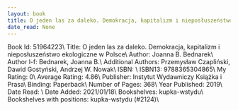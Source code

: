 ```yaml
---
layout: book
title: O jeden las za daleko. Demokracja, kapitalizm i nieposłuszeństwo ekologiczne w Polsce
date_read: None
---
```


Book Id: 51964223\ 
Title: O jeden las za daleko. Demokracja, kapitalizm i nieposłuszeństwo ekologiczne w Polsce\ 
Author: Joanna B. Bednarek\ 
Author l-f: Bednarek, Joanna B.\ 
Additional Authors: Przemysław Czapliński, Dawid Gostyński, Andrzej W. Nowak\ 
ISBN: \ 
ISBN13: 9788365304865\ 
My Rating: 0\ 
Average Rating: 4.86\ 
Publisher: Instytut Wydawniczy Książka i Prasa\ 
Binding: Paperback\ 
Number of Pages: 368\ 
Year Published: 2019\ 
Date Read: \ 
Date Added: 2021/01/18\ 
Bookshelves: kupka-wstydu\ 
Bookshelves with positions: kupka-wstydu (#2124)\ 

